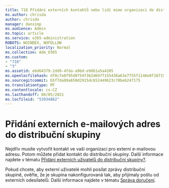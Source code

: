 ```yaml
---
title: 718 Přidání externích kontaktů nebo lidí mimo organizaci do distribučního seznamu
ms.author: chrisda
author: chrisda
manager: dansimp
ms.audience: Admin
ms.topic: article
ms.service: o365-administration
ROBOTS: NOINDEX, NOFOLLOW
localization_priority: Normal
ms.collection: Adm_O365
ms.custom:
- "718"
- "3"
ms.assetid: e6d64379-2dd9-4fda-a9bd-e9d61a5a4205
ms.openlocfilehash: df0c7e8f95d0754f362d697f155438a63e7f55f1146e8f1671932c380186baf4
ms.sourcegitcommit: b5f7da89a650d2915dc652449623c78be6247175
ms.translationtype: MT
ms.contentlocale: cs-CZ
ms.lasthandoff: 08/05/2021
ms.locfileid: "53934862"
---
```

# <a name="add-external-email-addresses-to-a-distribution-group"></a>Přidání externích e-mailových adres do distribuční skupiny

Nejdřív musíte vytvořit kontakt ve vaší organizaci pro externí e-mailovou adresu. Potom můžete přidat kontakt do distribuční skupiny. Další informace najdete v tématu [Přidání externích uživatelů do distribuční skupiny?](https://support.office.com/client/caa0f310-0bb7-48e3-8ad2-cb358b53bbba).

Pokud chcete, aby externí uživatelé mohli posílat zprávy distribuční skupině, ověřte, že je skupina nakonfigurovaná tak, aby přijímaly poštu od externích odesílatelů. Další informace najdete v tématu [Správa doručení](https://technet.microsoft.com/library/bb124513.aspx#deliverymanagement).
